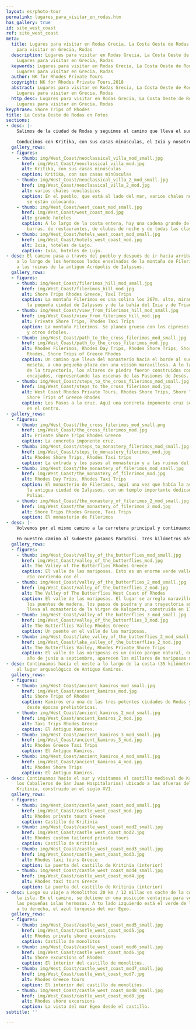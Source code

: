 ```yaml
---
layout: es/photo-tour
permalink: lugares_para_visitar_en_rodas.htm
has_gallery: true
id: site_west_coast
ref: site_west_coast
meta:
  title: Lugares para visitar en Rodas Grecia, La Costa Oeste de Rodas Grecia, Lugares
    para visitar en Grecia, Rodas
  description: Lugares para visitar en Rodas Grecia, La Costa Oeste de Rodas Grecia,
    Lugares para visitar en Grecia, Rodas
  keywords: Lugares para visitar en Rodas Grecia, La Costa Oeste de Rodas Grecia,
    Lugares para visitar en Grecia, Rodas
  author: NK for Rhodes Private Tours
  copyright: NK for Rhodes Private Tours,2018
  abstract: Lugares para visitar en Rodas Grecia, La Costa Oeste de Rodas Grecia,
    Lugares para visitar en Grecia, Rodas
  http_desc: Lugares para visitar en Rodas Grecia, La Costa Oeste de Rodas Grecia,
    Lugares para visitar en Grecia, Rodas
keyphrase: Shore Trips of Rhodes
title: La Costa Oeste de Rodas en Fotos
sections:
- desc: |-
    Salimos de la ciudad de Rodas y seguimos el camino que lleva el sudoeste, paralelo a la costa occidental de la isla.

    Conducimos con Kritika, con sus casas minúsculas, el Ixia y nosotros llegamos en Ialyssos o Trianda.
  gallery_rows:
  - figures:
    - thumb: img/West_Coast/neoclassical_villa_mod_small.jpg
      href: img/West_Coast/neoclassical_villa_mod.jpg
      alt: Kritika, con sus casas minúsculas
      caption: Kritika, con sus casas minúsculas
    - thumb: img/West_Coast/neoclassical_villa_2_mod_small.jpg
      href: img/West_Coast/neoclassical_villa_2_mod.jpg
      alt: varios chales neoclásicos
      caption: En el pueblo, que está al lado del mar, varios chales neoclásicos todavía
        se están colocando.
    - thumb: img/West_Coast/west_coast_mod_small.jpg
      href: img/West_Coast/west_coast_mod.jpg
      alt: grande hoteles
      caption: A lo largo de la costa entera, hay una cadena grande de hoteles, de
        barras, de restaurantes, de clubes de noche y de todas las clases de tiendas.
    - thumb: img/West_Coast/hotels_west_coast_mod_small.jpg
      href: img/West_Coast/hotels_west_coast_mod.jpg
      alt: Ixia, hoteles de Lujo.
      caption: Ixia, hoteles de Lujo.
- desc: El camino pasa a través del pueblo y después de ir hacia arriba para 5,5 kilómetros
    a lo largo de los hermosos lados enselvados de la montaña de Filerimos, venimos
    a las ruinas de la antiguo Acrópolis de Ialyssos.
  gallery_rows:
  - figures:
    - thumb: img/West_Coast/filerimos_hill_mod_small.jpg
      href: img/West_Coast/filerimos_hill_mod.jpg
      alt: Shore Trips Rhodes Greece, Taxi Trips
      caption: La montaña Filerimos es una colina los 267m. alto, mirando sobre de
        la pequeña ciudad de Ialyssos y de la bahía del Ixia y de Trianda.
    - thumb: img/West_Coast/view_from_filerimos_hill_mod_small.jpg
      href: img/West_Coast/view_from_filerimos_hill_mod.jpg
      alt: Private Shore Trips, Rhodes Taxi Trips
      caption: La montaña Filerimos. Se planea grueso con los cipreses, los pinos
        y otros árboles.
    - thumb: img/West_Coast/path_to_the_cross_filerimos_mod_small.jpg
      href: img/West_Coast/path_to_the_cross_filerimos_mod.jpg
      alt: Rhodes Filerimos, Rhodes Day Trips, Rhodes Shore Trips, Shore Trips of
        Rhodes, Shore Trips of Greece Rhodes
      caption: Un camino que lleva del monasterio hacia el borde al sudoeste de la
        meseta, a una pequeña plaza con una visión maravillosa. A lo largo del derecho
        de la trayectoria, los altares de piedra fueron construidos con los iconos
        encajados, representando las escenas de las Pasiones de Jesús.
    - thumb: img/West_Coast/steps_to_the_cross_filerimos_mod_small.jpg
      href: img/West_Coast/steps_to_the_cross_filerimos_mod.jpg
      alt: West Coast Rhodes Private Tours, Rhodes Shore Trips, Shore Trips of Rhodes,
        Shore Trips of Greece Rhodes
      caption: Los Pasos a la cruz. Aquí una concreta imponente cruz se está colocando
        en el centro.
- gallery_rows:
  - figures:
    - thumb: img/West_Coast/the_cross_filerimos_mod_small.png
      href: img/West_Coast/the_cross_filerimos_mod.jpg
      alt: Private Shore Trips Rhodes Greece
      caption: La concreta imponente cruz.
    - thumb: img/West_Coast/steps_to_monastery_filerimos_mod_small.jpg
      href: img/West_Coast/steps_to_monastery_filerimos_mod.jpg
      alt: Rhodes Shore Trips, Rhodes Taxi trips
      caption: La entrada y los pasos al monasterio y a las ruinas del templo de Atenea.
    - thumb: img/West_Coast/the_monastery_of_filerimos_mod_small.jpg
      href: img/West_Coast/the_monastery_of_filerimos_mod.jpg
      alt: Rhodes Day Trips, Rhodes Taxi Trips
      caption: El monasterio de Filerimos, aquí una vez que había la acrópolis de
        la antigua ciudad de Ialyssos, con un templo importante dedicado a Atenea
        Polias.
    - thumb: img/West_Coast/the_monastery_of_filerimos_2_mod_small.jpg
      href: img/West_Coast/the_monastery_of_filerimos_2_mod.jpg
      alt: Shore Trips Rhodes Greece, Taxi Trips
      caption: El monasterio de Filerimos
- desc: |-
    Volvemos por el mismo camino a la carretera principal y continuamos al sudoeste hacia Kremasti, (12 kilómetros de la ciudad de Rodas), un pueblo con mucho alojamiento turístico, tiendas, etc...

    En nuestro camino al sudoeste pasamos Paradisi. Tres kilómetros más largo, después de Paradisi, un camino a la izquierda (7 kilómetros) nos llevan al lugar maravilloso de Petaloudes (mariposas), 26 kilómetros de la ciudad de Rodas.
  gallery_rows:
  - figures:
    - thumb: img/West_Coast/valley_of_the_butterflies_mod_small.jpg
      href: img/West_Coast/valley_of_the_butterflies_mod.jpg
      alt: The Valley of The Butterflies Rhodes Greece
      caption: El valle de las mariposas. Esto es un enorme verde valle, con un pequeño
        río corriendo con él.
    - thumb: img/West_Coast/valley_of_the_butterflies_2_mod_small.jpg
      href: img/West_Coast/valley_of_the_butterflies_2_mod.jpg
      alt: The Valley of The Butterflies West Coast of Rhodes
      caption: El valle de las mariposas. El lugar se arregla maravillosamente, con
        los puentes de madera, los pasos de piedra y una trayectoria ascendente, que
        lleva al monasterio de la Virgen de Kalopetra, construida en 1784.
    - thumb: img/West_Coast/valley_of_the_butterflies_3_mod_small.jpg
      href: img/West_Coast/valley_of_the_butterflies_3_mod.jpg
      alt: The Butterflies Valley Rhodes Greece
      caption: Un puente en el valle de las mariposas.
    - thumb: img/West_Coast/lake_valley_of_the_butterflies_2_mod_small.jpg
      href: img/West_Coast/lake_valley_of_the_butterflies_2_mod.jpg
      alt: The Butterflies Valley, Rhodes Private Shore Trips
      caption: El valle de las mariposas es un único parque natural, en donde cada
        año de junio a septiembre, aparecen los millares de mariposas multicolores.
- desc: Continuamos hacia el oeste a lo largo de la costa (35 kilómetros de Rodas)
    al lugar arqueológico de Antiguo Kamiros.
  gallery_rows:
  - figures:
    - thumb: img/West_Coast/ancient_kamiros_mod_small.jpg
      href: img/West_Coast/ancient_kamiros_mod.jpg
      alt: Shore Trips of Rhodes
      caption: Kamiros era una de las tres potentes ciudades de Rodas y se ha habitado,
        desde épocas prehistóricas.
    - thumb: img/West_Coast/ancient_kamiros_2_mod_small.jpg
      href: img/West_Coast/ancient_kamiros_2_mod.jpg
      alt: Taxi Trips Rhodes Greece
      caption: El Antiguo Kamiros.
    - thumb: img/West_Coast/ancient_kamiros_3_mod_small.jpg
      href: img/West_Coast/ancient_kamiros_3_mod.jpg
      alt: Rhodes Greece Taxi Trips
      caption: El Antiguo Kamiros.
    - thumb: img/West_Coast/ancient_kamiros_4_mod_small.jpg
      href: img/West_Coast/ancient_kamiros_4_mod.jpg
      alt: Rhodes Shore Trips
      caption: El Antiguo Kamiros.
- desc: Continuamos hacia el sur y visitamos el castillo medieval de Kritinia (de
    los Caballeros de San Juan Hospitalarios) ubicado a las afueras del pueblo de
    Kritinia, construido en el siglo XVI.
  gallery_rows:
  - figures:
    - thumb: img/West_Coast/castle_west_coast_mod_small.jpg
      href: img/West_Coast/castle_west_coast_mod.jpg
      alt: Rhodes private tours Greece
      caption: Castillo de Kritinia
    - thumb: img/West_Coast/castle_west_coast_mod2_small.jpg
      href: img/West_Coast/castle_west_coast_mod2.jpg
      alt: Rhodes custom tailored private tours
      caption: Castillo de Kritinia
    - thumb: img/West_Coast/castle_west_coast_mod3_small.jpg
      href: img/West_Coast/castle_west_coast_mod3.jpg
      alt: Rhodes taxi tours Greece
      caption: La puerta del castillo de Kritinia (interior)
    - thumb: img/West_Coast/castle_west_coast_mod4_small.jpg
      href: img/West_Coast/castle_west_coast_mod4.jpg
      alt: Rhodes taxi tours Greece
      caption: La puerta del castillo de Kritinia (interior)
- desc: Luego su viaje a Monolithos 20 km / 12 millas en coche de la costa oeste de
    la isla. En el camino, se detiene en una posición ventajosa para ver más de cerca
    las pequeñas islas hermosas. A tu lado izquierdo está el verde de los pinos y
    a tu derecha, el azul turquesa del mar Egeo.
  gallery_rows:
  - figures:
    - thumb: img/West_Coast/castle_west_coast_mod5_small.jpg
      href: img/West_Coast/castle_west_coast_mod5.jpg
      alt: Rhodes private shore excursions
      caption: Castillo de monolitos
    - thumb: img/West_Coast/castle_west_coast_mod6_small.jpg
      href: img/West_Coast/castle_west_coast_mod6.jpg
      alt: Shore excursions of Rhodes
      caption: El interior del castillo de monolitos.
    - thumb: img/West_Coast/castle_west_coast_mod7_small.jpg
      href: img/West_Coast/castle_west_coast_mod7.jpg
      alt: Rhodes Greece tours
      caption: El interior del castillo de monolitos.
    - thumb: img/West_Coast/castle_west_coast_mod8_small.jpg
      href: img/West_Coast/castle_west_coast_mod8.jpg
      alt: Rhodes shore excursions
      caption: La vista del mar Egeo desde el castillo.
subtitle: ''

---
```

